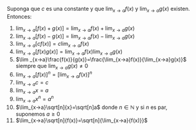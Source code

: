 Suponga que $c$ es una constante y que $\lim_{x→a}f(x)$ y $\lim_{x→a}g(x)$ existen. Entonces:
1. $\lim_{x→a}[f(x)+g(x)]=\lim_{x→a}f(x)+\lim_{x→a}g(x)$
2. $\lim _{x→a}[f(x)-g(x)]=\lim_{x→a}f(x)-\lim_{x→a}g(x)$
3. $\lim_{x→a}[cf(x)]=c\lim_{x→a}{f(x)}$
4. $\lim _{x→a}[f(x)g(x)]=\lim_{x→a}f(x)\lim_{x→a}g(x)$
5. $\lim _{x→a}\frac{f(x)}{g(x)}=\frac{\lim_{x→a}f(x)}{\lim_{x→a}g(x)}$ siempre que $\lim_{x→a}{g(x)}≠0$
6. $\lim_{x→a}[f(x)]^n=[\lim_{x→a}{f(x)}]^n$
7. $\lim_{x→a}c=c$
8. $\lim_{x→a}x=a$
9. $\lim_{x→a}x^n=a^n$
10. $\lim_{x→a}\sqrt[n]{x}=\sqrt[n]a$ donde $n∈ℕ$ y si $n$ es par, suponemos $a≥0$
11. $\lim_{x→a}\sqrt[n]{f(x)}=\sqrt[n]{\lim_{x→a}{f(x)}}$
